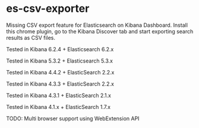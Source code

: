 # es-csv-exporter
Missing CSV export feature for Elasticsearch on Kibana Dashboard. Install this chrome plugin, go to the Kibana Discover tab and start exporting search results as CSV files.

Tested in Kibana 6.2.4 + Elasticsearch 6.2.x

Tested in Kibana 5.3.2 + Elasticsearch 5.3.x

Tested in Kibana 4.4.2 + ElasticSearch 2.2.x

Tested in Kibana 4.3.3 + ElasticSearch 2.2.x

Tested in Kibana 4.3.1 + ElasticSearch 2.1.x

Tested in Kibana 4.1.x + ElasticSearch 1.7.x

TODO: Multi browser support using WebExtension API
